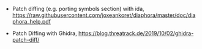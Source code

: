 
 - Patch diffing (e.g. porting symbols section) with ida, https://raw.githubusercontent.com/joxeankoret/diaphora/master/doc/diaphora_help.pdf

 - Patch Diffing with Ghidra, https://blog.threatrack.de/2019/10/02/ghidra-patch-diff/


